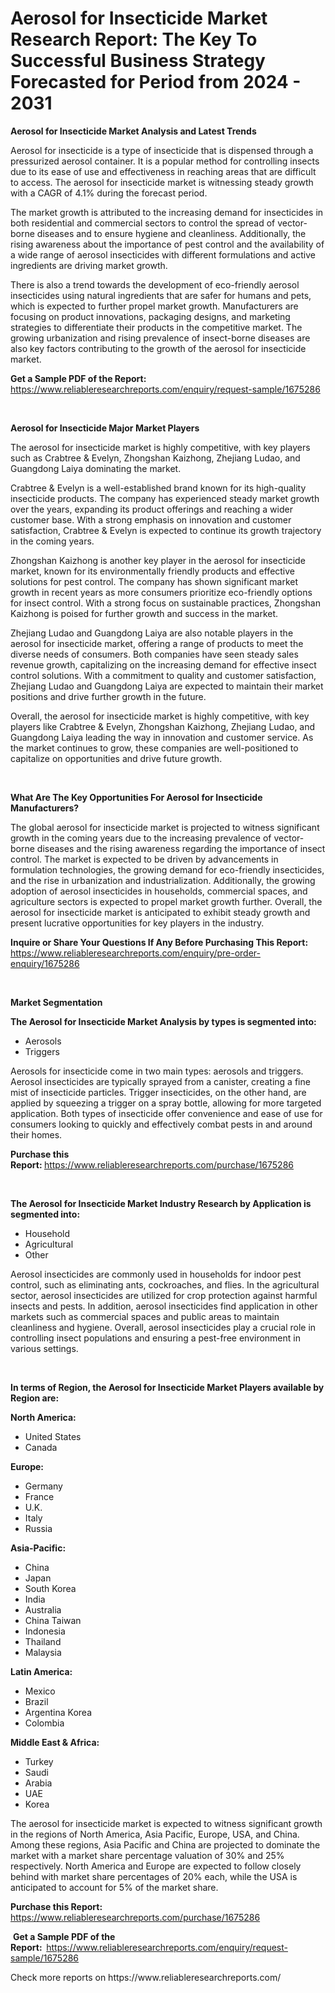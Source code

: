 <p><h1>Aerosol for Insecticide Market Research Report: The Key To Successful Business Strategy Forecasted for Period from 2024 - 2031</h1></p><p><strong>Aerosol for Insecticide Market Analysis and Latest Trends</strong></p>
<p><p>Aerosol for insecticide is a type of insecticide that is dispensed through a pressurized aerosol container. It is a popular method for controlling insects due to its ease of use and effectiveness in reaching areas that are difficult to access. The aerosol for insecticide market is witnessing steady growth with a CAGR of 4.1% during the forecast period. </p><p>The market growth is attributed to the increasing demand for insecticides in both residential and commercial sectors to control the spread of vector-borne diseases and to ensure hygiene and cleanliness. Additionally, the rising awareness about the importance of pest control and the availability of a wide range of aerosol insecticides with different formulations and active ingredients are driving market growth.</p><p>There is also a trend towards the development of eco-friendly aerosol insecticides using natural ingredients that are safer for humans and pets, which is expected to further propel market growth. Manufacturers are focusing on product innovations, packaging designs, and marketing strategies to differentiate their products in the competitive market. The growing urbanization and rising prevalence of insect-borne diseases are also key factors contributing to the growth of the aerosol for insecticide market.</p></p>
<p><strong>Get a Sample PDF of the Report:&nbsp;</strong> <a href="https://www.reliableresearchreports.com/enquiry/request-sample/1675286">https://www.reliableresearchreports.com/enquiry/request-sample/1675286</a></p>
<p>&nbsp;</p>
<p><strong>Aerosol for Insecticide Major Market Players</strong></p>
<p><p>The aerosol for insecticide market is highly competitive, with key players such as Crabtree & Evelyn, Zhongshan Kaizhong, Zhejiang Ludao, and Guangdong Laiya dominating the market. </p><p>Crabtree & Evelyn is a well-established brand known for its high-quality insecticide products. The company has experienced steady market growth over the years, expanding its product offerings and reaching a wider customer base. With a strong emphasis on innovation and customer satisfaction, Crabtree & Evelyn is expected to continue its growth trajectory in the coming years.</p><p>Zhongshan Kaizhong is another key player in the aerosol for insecticide market, known for its environmentally friendly products and effective solutions for pest control. The company has shown significant market growth in recent years as more consumers prioritize eco-friendly options for insect control. With a strong focus on sustainable practices, Zhongshan Kaizhong is poised for further growth and success in the market.</p><p>Zhejiang Ludao and Guangdong Laiya are also notable players in the aerosol for insecticide market, offering a range of products to meet the diverse needs of consumers. Both companies have seen steady sales revenue growth, capitalizing on the increasing demand for effective insect control solutions. With a commitment to quality and customer satisfaction, Zhejiang Ludao and Guangdong Laiya are expected to maintain their market positions and drive further growth in the future.</p><p>Overall, the aerosol for insecticide market is highly competitive, with key players like Crabtree & Evelyn, Zhongshan Kaizhong, Zhejiang Ludao, and Guangdong Laiya leading the way in innovation and customer service. As the market continues to grow, these companies are well-positioned to capitalize on opportunities and drive future growth.</p></p>
<p>&nbsp;</p>
<p><strong>What Are The Key Opportunities For Aerosol for Insecticide Manufacturers?</strong></p>
<p><p>The global aerosol for insecticide market is projected to witness significant growth in the coming years due to the increasing prevalence of vector-borne diseases and the rising awareness regarding the importance of insect control. The market is expected to be driven by advancements in formulation technologies, the growing demand for eco-friendly insecticides, and the rise in urbanization and industrialization. Additionally, the growing adoption of aerosol insecticides in households, commercial spaces, and agriculture sectors is expected to propel market growth further. Overall, the aerosol for insecticide market is anticipated to exhibit steady growth and present lucrative opportunities for key players in the industry.</p></p>
<p><strong>Inquire or Share Your Questions If Any Before Purchasing This Report:</strong> <a href="https://www.reliableresearchreports.com/enquiry/pre-order-enquiry/1675286">https://www.reliableresearchreports.com/enquiry/pre-order-enquiry/1675286</a></p>
<p>&nbsp;</p>
<p><strong>Market Segmentation</strong></p>
<p><strong>The Aerosol for Insecticide Market Analysis by types is segmented into:</strong></p>
<p><ul><li>Aerosols</li><li>Triggers</li></ul></p>
<p><p>Aerosols for insecticide come in two main types: aerosols and triggers. Aerosol insecticides are typically sprayed from a canister, creating a fine mist of insecticide particles. Trigger insecticides, on the other hand, are applied by squeezing a trigger on a spray bottle, allowing for more targeted application. Both types of insecticide offer convenience and ease of use for consumers looking to quickly and effectively combat pests in and around their homes.</p></p>
<p><strong>Purchase this Report:&nbsp;</strong><a href="https://www.reliableresearchreports.com/purchase/1675286">https://www.reliableresearchreports.com/purchase/1675286</a></p>
<p>&nbsp;</p>
<p><strong>The Aerosol for Insecticide Market Industry Research by Application is segmented into:</strong></p>
<p><ul><li>Household</li><li>Agricultural</li><li>Other</li></ul></p>
<p><p>Aerosol insecticides are commonly used in households for indoor pest control, such as eliminating ants, cockroaches, and flies. In the agricultural sector, aerosol insecticides are utilized for crop protection against harmful insects and pests. In addition, aerosol insecticides find application in other markets such as commercial spaces and public areas to maintain cleanliness and hygiene. Overall, aerosol insecticides play a crucial role in controlling insect populations and ensuring a pest-free environment in various settings.</p></p>
<p>&nbsp;</p>
<p><strong>In terms of Region, the Aerosol for Insecticide Market Players available by Region are:</strong></p>
<p>
    <p> <strong> North America: </strong>
        <ul>
            <li>United States</li>
            <li>Canada</li>
        </ul>
        </p> 
    <p> <strong> Europe: </strong>
        <ul>
            <li>Germany</li>
            <li>France</li>
            <li>U.K.</li>
            <li>Italy</li>
            <li>Russia</li>
        </ul>
        </p> 
    <p> <strong> Asia-Pacific: </strong>
        <ul>
            <li>China</li>
            <li>Japan</li>
            <li>South Korea</li>
            <li>India</li>
            <li>Australia</li>
            <li>China Taiwan</li>
            <li>Indonesia</li>
            <li>Thailand</li>
            <li>Malaysia</li>
        </ul>
        </p> 
    <p> <strong> Latin America: </strong>
        <ul>
            <li>Mexico</li>
            <li>Brazil</li>
            <li>Argentina Korea</li>
            <li>Colombia</li>
        </ul>
        </p> 
    <p> <strong> Middle East & Africa: </strong>
        <ul>
            <li>Turkey</li>
            <li>Saudi</li>
            <li>Arabia</li>
            <li>UAE</li>
            <li>Korea</li>
        </ul>
    </p>
    </p>
<p><p>The aerosol for insecticide market is expected to witness significant growth in the regions of North America, Asia Pacific, Europe, USA, and China. Among these regions, Asia Pacific and China are projected to dominate the market with a market share percentage valuation of 30% and 25% respectively. North America and Europe are expected to follow closely behind with market share percentages of 20% each, while the USA is anticipated to account for 5% of the market share.</p></p>
<p><strong>Purchase this Report: </strong><a href="https://www.reliableresearchreports.com/purchase/1675286">https://www.reliableresearchreports.com/purchase/1675286</a></p>
<p>&nbsp;<strong>Get a Sample PDF of the Report:&nbsp;&nbsp;</strong><a href="https://www.reliableresearchreports.com/enquiry/request-sample/1675286">https://www.reliableresearchreports.com/enquiry/request-sample/1675286</a></p>
<p><strong></strong></p>
<p>Check more reports on https://www.reliableresearchreports.com/</p>